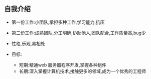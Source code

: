 ## 自我介绍



- 第一份工作:小团队,承担多种工作,学习能力,抗压
- 第二份工作:成熟团队,分工明确,协助他人,团队配合,工作质量高,bug少

- 性格,乐观,易相处
- 目标:
    - 短期:精通web 服务器程序开发,掌握各种组件
    - 长期:深入掌握计算机技术,接触更多的领域,成为一个优秀的工程师

